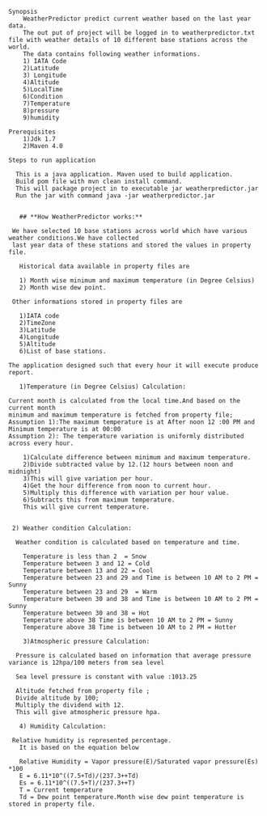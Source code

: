 	Synopsis 
		WeatherPredictor predict current weather based on the last year data.
	    The out put of project will be logged in to weatherpredictor.txt file with weather details of 10 different base stations across the world.
	    The data contains following weather informations.
		1) IATA Code	
		2)Latitude
		3) Longitude
		4)Altitude
		5)LocalTime
		6)Condition	
		7)Temperature
		8)pressure
		9)humidity
		
	Prerequisites	
		1)Jdk 1.7
		2)Maven 4.0
		
	Steps to run application
				
	  This is a java application. Maven used to build application.
	  Build pom file with mvn clean install command.
	  This will package project in to executable jar weatherpredictor.jar
	  Run the jar with command java -jar weatherpredictor.jar
	  	
	
       ## **How WeatherPredictor works:**
 
     We have selected 10 base stations across world which have various weather conditions.We have collected
	 last year data of these stations and stored the values in property file.
	   
	   Historical data available in property files are
	   
	   1) Month wise minimum and maximum temperature (in Degree Celsius)
	   2) Month wise dew point.
	   
     Other informations stored in property files are	
    
	   1)IATA code
	   2)TimeZone
	   3)Latitude
	   4)Longitude
	   5)Altitude
	   6)List of base stations.
	   
	The application designed such that every hour it will execute produce report.
	
       1)Temperature (in Degree Celsius) Calculation:
	
    Current month is calculated from the local time.And based on the current month 
	minimum and maximum temperature is fetched from property file;
	Assumption 1):The maximum temperature is at After noon 12 :00 PM and Minimum temperature is at 00:00
	Assumption 2): The temperature variation is uniformly distributed across every hour.
		
		1)Calculate difference between minimum and maximum temperature.
		2)Divide subtracted value by 12.(12 hours between noon and midnight) 
		3)This will give variation per hour.
		4)Get the hour difference from noon to current hour.
		5)Multiply this difference with variation per hour value.
		6)Subtracts this from maximum temperature.
		This will give current temperature.
		
		
     2) Weather condition Calculation:
  
      Weather condition is calculated based on temperature and time.
	 
    	Temperature is less than 2  = Snow
		Temperature between 3 and 12 = Cold
		Temperature between 13 and 22 = Cool
		Temperature between 23 and 29 and Time is between 10 AM to 2 PM = Sunny
		Temperature between 23 and 29  = Warm
		Temperature between 30 and 38 and Time is between 10 AM to 2 PM = Sunny
		Temperature between 30 and 38 = Hot
		Temperature above 38 Time is between 10 AM to 2 PM = Sunny
		Temperature above 38 Time is between 10 AM to 2 PM = Hotter
		
        3)Atmospheric pressure Calculation:
  
      Pressure is calculated based on information that average pressure variance is 12hpa/100 meters from sea level
	  
	  Sea level pressure is constant with value :1013.25
	  
	  Altitude fetched from property file ;
	  Divide altitude by 100;
	  Multiply the dividend with 12.
	  This will give atmospheric pressure hpa.
	  
       4) Humidity Calculation:  
	
	 Relative humidity is represented percentage.
	   It is based on the equation below
	   
	   Relative Humidity = Vapor pressure(E)/Saturated vapor pressure(Es) *100	   
	   E = 6.11*10^((7.5+Td)/(237.3++Td)
	   Es = 6.11*10^((7.5+T)/(237.3++T)
	   T = Current temperature
	   Td = Dew point temperature.Month wise dew point temperature is stored in property file.
	   
	  
	  
	  
	 
	   
	   
	   
	   
	  
	   
	   
	   
	   
	  
	  
	  

     


	  
	
	   
	   
	
	   
  
